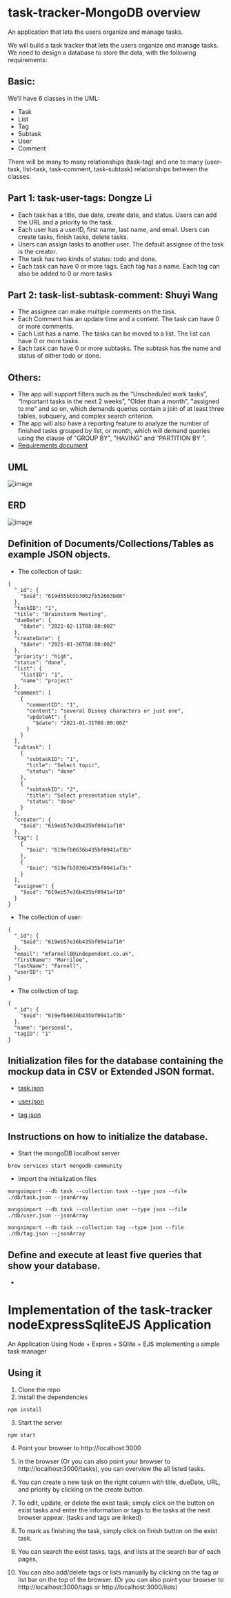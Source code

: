 # task-tracker-MongoDB overview

An application that lets the users organize and manage tasks.

We will build a task tracker that lets the users organize and manage tasks. We need to design a database to store the data, with the following requirements:

## Basic:

We’ll have 6 classes in the UML:

-   Task
-   List
-   Tag
-   Subtask
-   User
-   Comment

There will be many to many relationships (task-tag) and one to many (user- task, list-task, task-comment, task-subtask) relationships between the classes.

## Part 1: task-user-tags: Dongze Li

-   Each task has a title, due date, create date, and status. Users can add the URL and a priority to the task.
-   Each user has a userID, first name, last name, and email. Users can create tasks, finish tasks, delete tasks.
-   Users can assign tasks to another user. The default assignee of the task is the creator.
-   The task has two kinds of status: todo and done.
-   Each task can have 0 or more tags. Each tag has a name. Each tag can also be added to 0 or more tasks

## Part 2: task-list-subtask-comment: Shuyi Wang

-   The assignee can make multiple comments on the task.
-   Each Comment has an update time and a content. The task can have 0 or more comments.
-   Each List has a name. The tasks can be moved to a list. The list can have 0 or more tasks.
-   Each task can have 0 or more subtasks. The subtask has the name and status of either todo or done.

## Others:

-   The app will support filters such as the “Unscheduled work tasks”, “Important tasks in the next 2 weeks”, "Older than a month", "assigned to me" and so on, which demands queries contain a join of at least three tables, subquery, and complex search criterion.
-   The app will also have a reporting feature to analyze the number of finished tasks grouped by list, or month, which will demand queries using the clause of "GROUP BY", "HAVING" and “PARTITION BY ”.
-   [Requirements document](https://github.com/ldgze/task-tracker/blob/main/A.%20Requirements%20Document.pdf)

## UML

![image](https://github.com/ldgze/task-tracker-MongoDB/blob/main/B.%20UML%20-%20Page%201.png)

## ERD

![image](https://github.com/ldgze/task-tracker-MongoDB/blob/main/C.%20ERD.png)

## Definition of Documents/Collections/Tables as example JSON objects.

-   The collection of task:

```
{
  "_id": {
    "$oid": "619d55bb5b3062fb52663b88"
  },
  "taskID": "1",
  "title": "Brainstorm Meeting",
  "dueDate": {
    "$date": "2021-02-11T08:00:00Z"
  },
  "createDate": {
    "$date": "2021-01-26T08:00:00Z"
  },
  "priority": "high",
  "status": "done",
  "list": {
    "listID": "1",
    "name": "project"
  },
  "comment": [
    {
      "commentID": "1",
      "content": "several Disney characters or just one",
      "updateAt": {
        "$date": "2021-01-31T08:00:00Z"
      }
    }
  ],
  "subtask": [
    {
      "subtaskID": "1",
      "title": "Select topic",
      "status": "done"
    },
    {
      "subtaskID": "2",
      "title": "Select presentation style",
      "status": "done"
    }
  ],
  "creator": {
    "$oid": "619eb57e36b435bf0941af10"
  },
  "tag": [
    {
      "$oid": "619efb0636b435bf0941af3b"
    },
    {
      "$oid": "619efb3836b435bf0941af3c"
    }
  ],
  "assignee": {
    "$oid": "619eb57e36b435bf0941af10"
  }
}
```

-   The collection of user:

```
{
  "_id": {
    "$oid": "619eb57e36b435bf0941af10"
  },
  "email": "mfarnell0@independent.co.uk",
  "firstName": "Marrilee",
  "lastName": "Farnell",
  "userID": "1"
}
```

-   The collection of tag:

```
{
  "_id": {
    "$oid": "619efb0636b435bf0941af3b"
  },
  "name": "personal",
  "tagID": "1"
}
```

## Initialization files for the database containing the mockup data in CSV or Extended JSON format.

-   [task.json](https://github.com/ldgze/task-tracker-MongoDB/blob/main/db/task.json)

-   [user.json](https://github.com/ldgze/task-tracker-MongoDB/blob/main/db/user.json)

-   [tag.json](https://github.com/ldgze/task-tracker-MongoDB/blob/main/db/tag.json)

## Instructions on how to initialize the database.

-   Start the mongoDB localhost server

```
brew services start mongodb-community
```

-   Import the initialization files

```
mongoimport --db task --collection task --type json --file ./db/task.json --jsonArray
```

```
mongoimport --db task --collection user --type json --file ./db/user.json --jsonArray
```

```
mongoimport --db task --collection tag --type json --file ./db/tag.json --jsonArray
```

## Define and execute at least five queries that show your database.

-

# Implementation of the task-tracker nodeExpressSqliteEJS Application

An Application Using Node + Expres + SQlite + EJS implementing a simple task manager

## Using it

1. Clone the repo
2. Install the dependencies

```
npm install
```

3. Start the server

```
npm start
```

4. Point your browser to http://localhost:3000

5. In the browser (Or you can also point your browser to http://localhost:3000/tasks), you can overview the all listed tasks.

6. You can create a new task on the right column with title, dueDate, URL, and priority by clicking on the create button.

7. To edit, update, or delete the exist task; simply click on the button on exist tasks and enter the information or tags to the tasks at the next browser appear. (tasks and tags are linked)

8. To mark as finishing the task, simply click on finish button on the exist task.

9. You can search the exist tasks, tags, and lists at the search bar of each pages,

10. You can also add/delete tags or lists manually by clicking on the tag or list bar on the top of the browser. (Or you can also point your browser to http://localhost:3000/tags or http://localhost:3000/lists)
